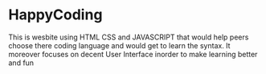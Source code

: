 # HappyCoding
This is wesbite using HTML CSS and JAVASCRIPT that would help peers choose there coding language and would get to learn the syntax. It moreover focuses on decent User Interface inorder to make learning better and fun

